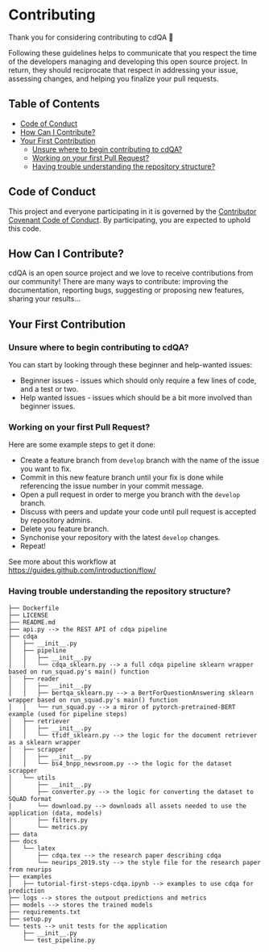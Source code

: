 # Contributing

Thank you for considering contributing to cdQA 🙏

Following these guidelines helps to communicate that you respect the time of the developers managing and developing this open source project. In return, they should reciprocate that respect in addressing your issue, assessing changes, and helping you finalize your pull requests.

## Table of Contents <!-- omit in toc -->
- [Code of Conduct](#code-of-conduct)
- [How Can I Contribute?](#how-can-i-contribute)
- [Your First Contribution](#your-first-contribution)
  - [Unsure where to begin contributing to cdQA?](#unsure-where-to-begin-contributing-to-cdqa)
  - [Working on your first Pull Request?](#working-on-your-first-pull-request)
  - [Having trouble understanding the repository structure?](#having-trouble-understanding-the-repository-structure)

## Code of Conduct

This project and everyone participating in it is governed by the [Contributor Covenant Code of Conduct](https://www.contributor-covenant.org/). By participating, you are expected to uphold this code.

## How Can I Contribute?

cdQA is an open source project and we love to receive contributions from our community! There are many ways to contribute: improving the documentation, reporting bugs, suggesting or proposing new features, sharing your results...

## Your First Contribution

### Unsure where to begin contributing to cdQA?

You can start by looking through these beginner and help-wanted issues:

- Beginner issues - issues which should only require a few lines of code, and a test or two.
- Help wanted issues - issues which should be a bit more involved than beginner issues.

### Working on your first Pull Request?

Here are some example steps to get it done:

- Create a feature branch from `develop` branch with the name of the issue you want to fix.
- Commit in this new feature branch until your fix is done while referencing the issue number in your commit message.
- Open a pull request in order to merge you branch with the `develop` branch.
- Discuss with peers and update your code until pull request is accepted by repository admins.
- Delete you feature branch.
- Synchonise your repository with the latest `develop` changes.
- Repeat!

See more about this workflow at https://guides.github.com/introduction/flow/

### Having trouble understanding the repository structure?

```shell
├── Dockerfile
├── LICENSE
├── README.md
├── api.py --> the REST API of cdqa pipeline
├── cdqa
│   ├── __init__.py
│   ├── pipeline
│   │   ├── __init__.py
│   │   └── cdqa_sklearn.py --> a full cdqa pipeline sklearn wrapper based on run_squad.py's main() function
│   ├── reader
│   │   ├── __init__.py
│   │   ├── bertqa_sklearn.py --> a BertForQuestionAnswering sklearn wrapper based on run_squad.py's main() function
│   │   └── run_squad.py --> a miror of pytorch-pretrained-BERT example (used for pipeline steps)
│   ├── retriever
│   │   ├── __init__.py
│   │   └── tfidf_sklearn.py --> the logic for the document retriever as a sklearn wrapper
│   ├── scrapper
│   │   ├── __init__.py
│   │   └── bs4_bnpp_newsroom.py --> the logic for the dataset scrapper
│   └── utils
│       ├── __init__.py
│       ├── converter.py --> the logic for converting the dataset to SQuAD format
│       └── download.py --> downloads all assets needed to use the application (data, models)
│       ├── filters.py
│       └── metrics.py
├── data
├── docs
│   └── latex
│       ├── cdqa.tex --> the research paper describing cdqa
│       └── neurips_2019.sty --> the style file for the research paper from neurips
├── examples
│   ├── tutorial-first-steps-cdqa.ipynb --> examples to use cdqa for prediction
├── logs --> stores the outpout predictions and metrics
├── models --> stores the trained models
├── requirements.txt
├── setup.py
└── tests --> unit tests for the application
    ├── __init__.py
    └── test_pipeline.py
```